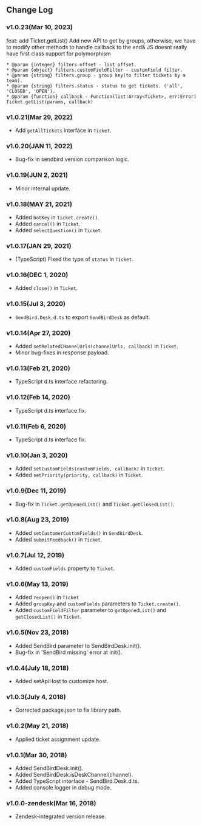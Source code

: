 ## Change Log

### v1.0.23(Mar 10, 2023)

feat: add Ticket.getList()
Add new API to get by groups, otherwise, we have to modify other methods to
handle callback to the end& JS doesnt really have first class support for polymorphism
```
* @param {integer} filters.offset - list offset.
* @param {object} filters.customFieldFilter - customField filter.
* @param {string} filters.group - group key(to filter tickets by a team).
* @param {string} filters.status - status to get tickets. ('all', 'CLOSED', 'OPEN').
* @param {function} callback - Function(list:Array<Ticket>, err:Error)
Ticket.getList(params, callback)
```

### v1.0.21(Mar 29, 2022)

- Add `getAllTickets` interface in `Ticket`.

### v1.0.20(JAN 11, 2022)

- Bug-fix in sendbird version comparison logic.

### v1.0.19(JUN 2, 2021)

- Minor internal update.

### v1.0.18(MAY 21, 2021)

- Added `botKey` in `Ticket.create()`.
- Added `cancel()` in `Ticket`.
- Added `selectQuestion()` in `Ticket`.

### v1.0.17(JAN 29, 2021)

- (TypeScript) Fixed the type of `status` in `Ticket`.

### v1.0.16(DEC 1, 2020)

- Added `close()` in `Ticket`.

### v1.0.15(Jul 3, 2020)

- `SendBird.Desk.d.ts` to export `SendBirdDesk` as default.

### v1.0.14(Apr 27, 2020)

- Added `setRelatedCHannelUrls(channelUrls, callback)` in `Ticket`.
- Minor bug-fixes in response payload.

### v1.0.13(Feb 21, 2020)

- TypeScript d.ts interface refactoring.

### v1.0.12(Feb 14, 2020)

- TypeScript d.ts interface fix.

### v1.0.11(Feb 6, 2020)

- TypeScript d.ts interface fix.

### v1.0.10(Jan 3, 2020)

- Added `setCustomFields(customFields, callback)` in `Ticket`.
- Added `setPriority(priority, callback)` in `Ticket`.

### v1.0.9(Dec 11, 2019)

- Bug-fix in `Ticket.getOpenedList()` and `Ticket.getClosedList()`.

### v1.0.8(Aug 23, 2019)

- Added `setCustomerCustomFields()` in `SendBirdDesk`.
- Added `submitFeedback()` in `Ticket`.

### v1.0.7(Jul 12, 2019)

- Added `customFields` property to `Ticket`.

### v1.0.6(May 13, 2019)

- Added `reopen()` in `Ticket`
- Added `groupKey` and `customFields` parameters to `Ticket.create()`.
- Added `customFieldFilter` parameter to `getOpenedList()` and `getClosedList()` in `Ticket`.

### v1.0.5(Nov 23, 2018)

- Added SendBird parameter to SendBirdDesk.init().
- Bug-fix in 'SendBird missing' error at init().

### v1.0.4(July 18, 2018)

- Added setApiHost to customize host.

### v1.0.3(July 4, 2018)

- Corrected package.json to fix library path.

### v1.0.2(May 21, 2018)

- Applied ticket assignment update.

### v1.0.1(Mar 30, 2018)

- Added SendBirdDesk.init().
- Added SendBirdDesk.isDeskChannel(channel).
- Added TypeScript interface - SendBird.Desk.d.ts.
- Added console logger in debug mode.

### v1.0.0-zendesk(Mar 16, 2018)

- Zendesk-integrated version release.
